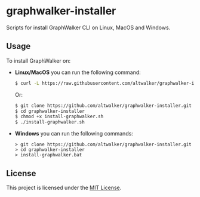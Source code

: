 # graphwalker-installer

Scripts for install GraphWalker CLI on Linux, MacOS and Windows.

## Usage

To install GraphWalker on:

* **Linux/MacOS** you can run the following command:

    ```bash
    $ curl -L https://raw.githubusercontent.com/altwalker/graphwalker-installer/main/install-graphwalker.sh | sh
    ```

    Or:

    ```bash
    $ git clone https://github.com/altwalker/graphwalker-installer.git
    $ cd graphwalker-installer
    $ chmod +x install-graphwalker.sh
    $ ./install-graphwalker.sh
    ```

* **Windows** you can run the following commands:

    ```console
    > git clone https://github.com/altwalker/graphwalker-installer.git
    > cd graphwalker-installer
    > install-graphwalker.bat
    ```

## License

This project is licensed under the [MIT License](LICENSE).